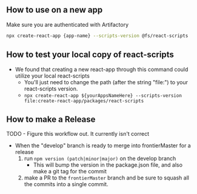 ## How to use on a new app

Make sure you are authenticated with Artifactory

```bash
npx create-react-app {app-name} --scripts-version @fs/react-scripts
```

## How to test your local copy of react-scripts

- We found that creating a new react-app through this command could utilize your local react-scripts
  - You'll just need to change the path (after the string "file:") to your react-scripts version.
  - `npx create-react-app ${yourAppsNameHere} --scripts-version file:create-react-app/packages/react-scripts`

## How to make a Release

TODO - Figure this workflow out. It currently isn't correct

- When the "develop" branch is ready to merge into frontierMaster for a release
  1. run `npm version (patch|minor|major)` on the develop branch
     - This will bump the version in the package.json file, and also make a git tag for the commit
  2. make a PR to the `frontierMaster` branch and be sure to squash all the commits into a single commit.
